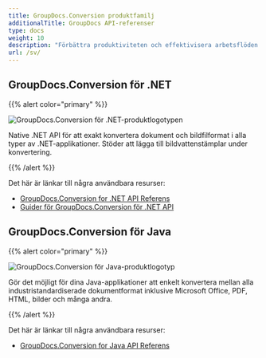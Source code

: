 ```yaml
---
title: GroupDocs.Conversion produktfamilj
additionalTitle: GroupDocs API-referenser
type: docs
weight: 10
description: "Förbättra produktiviteten och effektivisera arbetsflöden med snabba API:er för batch-dokumentkonvertering i alla plattformsöverskridande applikationer"
url: /sv/
---
```


## GroupDocs.Conversion för .NET

{{% alert color="primary" %}} 

![GroupDocs.Conversion för .NET-produktlogotypen](../gdocs_net.png)

Native .NET API för att exakt konvertera dokument och bildfilformat i alla typer av .NET-applikationer. Stöder att lägga till bildvattenstämplar under konvertering.

{{% /alert %}} 

Det här är länkar till några användbara resurser:

- [GroupDocs.Conversion for .NET API Referens](/conversion/sv/net/)
- [Guider för GroupDocs.Conversion för .NET API](/tutorials/conversion/sv/net/)


## GroupDocs.Conversion för Java

{{% alert color="primary" %}}

![GroupDocs.Conversion för Java-produktlogotyp](../gdocs_java.png)

Gör det möjligt för dina Java-applikationer att enkelt konvertera mellan alla industristandardiserade dokumentformat inklusive Microsoft Office, PDF, HTML, bilder och många andra.

{{% /alert %}}

Det här är länkar till några användbara resurser:

- [GroupDocs.Conversion for Java API Referens](/conversion/java/)
